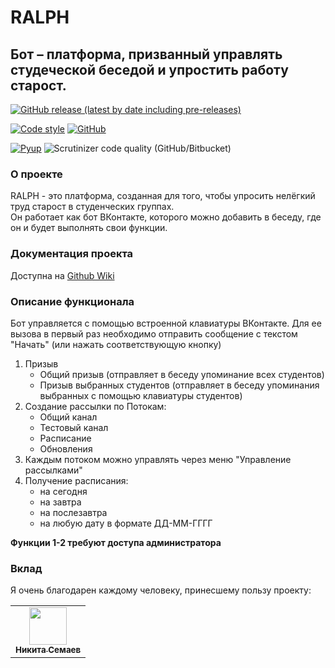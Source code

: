 # RALPH

## Бот – платформа, призванный управлять студеческой беседой и упростить работу старост.

[![GitHub release (latest by date including pre-releases)](https://img.shields.io/github/v/release/dadyarri/ralph?color=brightgreen&include_prereleases)](https://github.com/dadyarri/ralph/releases)

[![Code style](https://img.shields.io/static/v1?label=Code%20style&message=black&color=black&logo=python&logoColor=white)](https://github.com/psf/black)
[![GitHub](https://img.shields.io/github/license/dadyarri/ralph?color=brightgreen)](https://github.com/dadyarri/ralph/blob/master/LICENSE.md)

[![Pyup](https://pyup.io/repos/github/dadyarri/ralph/shield.svg)](https://pyup.io/account/repos/github/dadyarri/ralph/)
![Scrutinizer code quality (GitHub/Bitbucket)](https://img.shields.io/scrutinizer/quality/g/dadyarri/ralph/master)

### О проекте

RALPH - это платформа, созданная для того, чтобы упросить нелёгкий труд старост в студенческих группах.  
Он работает как бот ВКонтакте, которого можно добавить в беседу, где он и будет выполнять свои функции.

### Документация проекта

Доступна на [Github Wiki](https://github.com/dadyarri/ralph/wiki)

### Описание функционала

Бот управляется с помощью встроенной клавиатуры ВКонтакте. Для ее вызова в первый раз необходимо отправить сообщение с текстом "Начать" (или нажать соответствующую кнопку)
1. Призыв
    - Общий призыв (отправляет в беседу упоминание всех студентов)
    - Призыв выбранных студентов (отправляет в беседу упоминания выбранных с помощью клавиатуры студентов)
2. Создание рассылки по Потокам:
    - Общий канал
    - Тестовый канал
    - Расписание
    - Обновления
3. Каждым потоком можно управлять через меню "Управление рассылками"
4. Получение расписания:
    - на сегодня
    - на завтра
    - на послезавтра
    - на любую дату в формате ДД-ММ-ГГГГ

**Функции 1-2 требуют доступа администратора**

### Вклад

Я очень благодарен каждому человеку, принесшему пользу проекту:
<table>
  <tr>
    <td align="center"><a href="https://github.com/6a16ec"><img src="https://avatars3.githubusercontent.com/u/26770482?v=" width="60"><br><sub><b>Никита Семаев</b></sub></a></td>
  </tr>
</table>